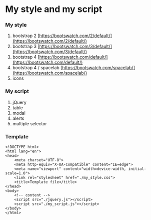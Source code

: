 # My style and my script

### My style
1. bootstrap 2 [https://bootswatch.com/2/default/](https://bootswatch.com/2/default/)
2. bootstrap 3 [https://bootswatch.com/3/default/](https://bootswatch.com/3/default/)
3. bootstrap 4 [https://bootswatch.com/default/](https://bootswatch.com/default/)
4. bootstrap 4 / spacelab [https://bootswatch.com/spacelab/](https://bootswatch.com/spacelab/)
5. icons

### My script

1. jQuery
2. table
3. modal
4. alerts
5. multiple selector


### Template

```
<!DOCTYPE html>
<html lang="en">
<head>
	<meta charset="UTF-8">
	<meta http-equiv="X-UA-Compatible" content="IE=edge">
	<meta name="viewport" content="width=device-width, initial-scale=1.0">
	<link rel="stylesheet" href="./my_style.css">
	<title>Template file</title>
</head>
<body>
	<!-- content -->
	<script src="./jquery.js"></script>
	<script src="./my_script.js"></script>
</body>
</html>
```